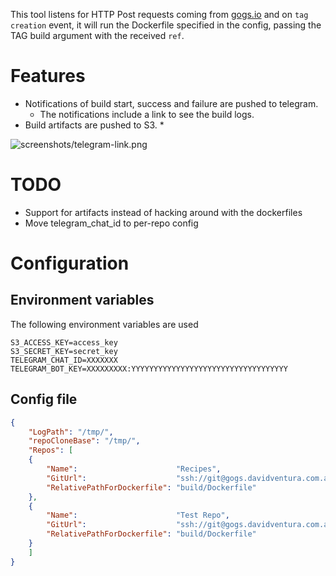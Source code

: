 
This tool listens for HTTP Post requests coming from [gogs.io](Gogs) and on `tag creation` event, it will run the
Dockerfile specified in the config, passing the TAG build argument with the received `ref`.


# Features

* Notifications of build start, success and failure are pushed to telegram.
  * The notifications include a link to see the build logs.
* Build artifacts are pushed to S3. \*


![screenshots/telegram-link.png]()


# TODO
* Support for artifacts instead of hacking around with the dockerfiles
* Move telegram_chat_id to per-repo config

# Configuration

## Environment variables

The following environment variables are used

```
S3_ACCESS_KEY=access_key
S3_SECRET_KEY=secret_key
TELEGRAM_CHAT_ID=XXXXXXX
TELEGRAM_BOT_KEY=XXXXXXXXX:YYYYYYYYYYYYYYYYYYYYYYYYYYYYYYYYYYY
```

## Config file

```json
{
    "LogPath": "/tmp/",
    "repoCloneBase": "/tmp/",
    "Repos": [
    {
        "Name":                      "Recipes",
        "GitUrl":                    "ssh://git@gogs.davidventura.com.ar:2222/tati/kitchn.git",
        "RelativePathForDockerfile": "build/Dockerfile"
    },
    {
        "Name":                      "Test Repo",
        "GitUrl":                    "ssh://git@gogs.davidventura.com.ar:2222/david/test.git",
        "RelativePathForDockerfile": "build/Dockerfile"
    }
    ]
}

```

